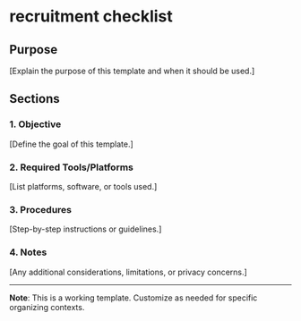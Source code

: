 # recruitment checklist

## Purpose
[Explain the purpose of this template and when it should be used.]

## Sections

### 1. Objective
[Define the goal of this template.]

### 2. Required Tools/Platforms
[List platforms, software, or tools used.]

### 3. Procedures
[Step-by-step instructions or guidelines.]

### 4. Notes
[Any additional considerations, limitations, or privacy concerns.]

---
**Note**: This is a working template. Customize as needed for specific organizing contexts.